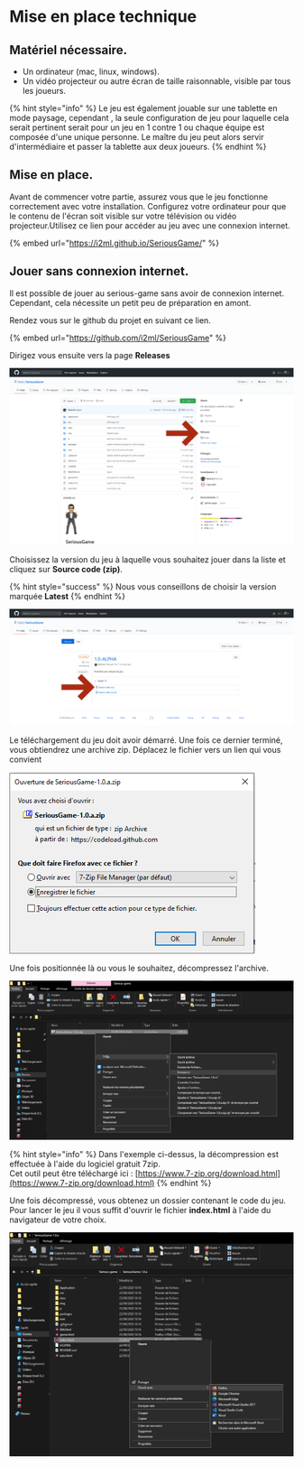 # Mise en place technique

## Matériel nécessaire.

* Un ordinateur \(mac, linux, windows\).
* Un vidéo projecteur ou autre écran de taille raisonnable, visible par tous les joueurs.

{% hint style="info" %}
Le jeu est également jouable sur une tablette en mode paysage, cependant , la seule configuration de jeu pour laquelle cela serait pertinent serait pour un jeu en 1 contre 1 ou chaque équipe est composée d'une unique personne. Le maître du jeu peut alors servir d'intermédiaire et passer la tablette aux deux joueurs.
{% endhint %}

## Mise en place.

Avant de commencer votre partie, assurez vous que le jeu fonctionne correctement avec votre installation. Configurez votre ordinateur pour que le contenu de l'écran soit visible sur votre télévision ou vidéo projecteur.Utilisez ce lien pour accéder au jeu avec une connexion internet.

{% embed url="https://i2ml.github.io/SeriousGame/" %}

## Jouer sans connexion internet.

Il est possible de jouer au serious-game sans avoir de connexion internet. Cependant, cela nécessite un petit peu de préparation en amont.

Rendez vous sur le github du projet en suivant ce lien. 

{% embed url="https://github.com/i2ml/SeriousGame" %}

Dirigez vous ensuite vers la page **Releases**

![Le github du projet](../.gitbook/assets/image%20%281%29.png)

Choisissez la version du jeu à laquelle vous souhaitez jouer dans la liste et cliquez sur **Source code \(zip\)**. 

{% hint style="success" %}
Nous vous conseillons de choisir la version marquée **Latest**
{% endhint %}

![T&#xE9;l&#xE9;chargez le code-source](../.gitbook/assets/image.png)

Le téléchargement du jeu doit avoir démarré. Une fois ce dernier terminé, vous obtiendrez une archive zip. Déplacez le fichier vers un lien qui vous convient

![t&#xE9;l&#xE9;chargement du code](../.gitbook/assets/image%20%2816%29.png)

Une fois positionnée là ou vous le souhaitez, décompressez l'archive.

![D&#xE9;compression de l&apos;archive &#xE0; l&apos;aide de 7zip](../.gitbook/assets/image%20%2815%29.png)

{% hint style="info" %}
Dans l'exemple ci-dessus, la décompression est effectuée à l'aide du logiciel gratuit 7zip.  
Cet outil peut être téléchargé ici : [https://www.7-zip.org/download.html](https://www.7-zip.org/download.html)
{% endhint %}

Une fois décompressé, vous obtenez un dossier contenant le code du jeu. Pour lancer le jeu il vous suffit d'ouvrir le fichier **index.html** à l'aide du navigateur de votre choix. 

![Lancement du jeu](../.gitbook/assets/image%20%285%29.png)

